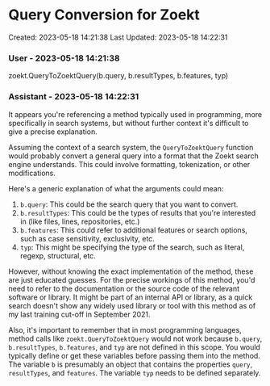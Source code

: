 # Query Conversion for Zoekt

Created: 2023-05-18 14:21:38
Last Updated: 2023-05-18 14:22:31

### User - 2023-05-18 14:21:38

zoekt.QueryToZoektQuery(b.query, b.resultTypes, b.features, typ)

### Assistant - 2023-05-18 14:22:31

It appears you're referencing a method typically used in programming, more specifically in search systems, but without further context it's difficult to give a precise explanation.

Assuming the context of a search system, the `QueryToZoektQuery` function would probably convert a general query into a format that the Zoekt search engine understands. This could involve formatting, tokenization, or other modifications.

Here's a generic explanation of what the arguments could mean:

1. `b.query`: This could be the search query that you want to convert.
2. `b.resultTypes`: This could be the types of results that you're interested in (like files, lines, repositories, etc.)
3. `b.features`: This could refer to additional features or search options, such as case sensitivity, exclusivity, etc.
4. `typ`: This might be specifying the type of the search, such as literal, regexp, structural, etc.

However, without knowing the exact implementation of the method, these are just educated guesses. For the precise workings of this method, you'd need to refer to the documentation or the source code of the relevant software or library. It might be part of an internal API or library, as a quick search doesn't show any widely used library or tool with this method as of my last training cut-off in September 2021.

Also, it's important to remember that in most programming languages, method calls like `zoekt.QueryToZoektQuery` would not work because `b.query`, `b.resultTypes`, `b.features`, and `typ` are not defined in this scope. You would typically define or get these variables before passing them into the method. The variable `b` is presumably an object that contains the properties `query`, `resultTypes`, and `features`. The variable `typ` needs to be defined separately.

